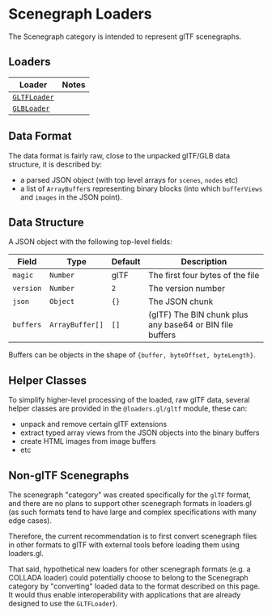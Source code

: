 # Scenegraph Loaders

The Scenegraph category is intended to represent glTF scenegraphs.

## Loaders

| Loader                                                      | Notes |
| ----------------------------------------------------------- | ----- |
| [`GLTFLoader`](modules/gltf/docs/api-reference/gltf-loader) |       |
| [`GLBLoader`](modules/gltf/docs/api-reference/glb-loader)   |       |

## Data Format

The data format is fairly raw, close to the unpacked glTF/GLB data structure, it is described by:

- a parsed JSON object (with top level arrays for `scenes`, `nodes` etc)
- a list of `ArrayBuffer`s representing binary blocks (into which `bufferViews` and `images` in the JSON point).

## Data Structure

A JSON object with the following top-level fields:

| Field     | Type            | Default | Description                                              |
| --------- | --------------- | ------- | -------------------------------------------------------- |
| `magic`   | `Number`        | glTF    | The first four bytes of the file                         |
| `version` | `Number`        | `2`     | The version number                                       |
| `json`    | `Object`        | `{}`    | The JSON chunk                                           |
| `buffers` | `ArrayBuffer[]` | `[]`    | (glTF) The BIN chunk plus any base64 or BIN file buffers |

Buffers can be objects in the shape of `{buffer, byteOffset, byteLength}`.

## Helper Classes

To simplify higher-level processing of the loaded, raw glTF data, several helper classes are provided in the `@loaders.gl/gltf` module, these can:

- unpack and remove certain glTF extensions
- extract typed array views from the JSON objects into the binary buffers
- create HTML images from image buffers
- etc

## Non-glTF Scenegraphs

The scenegraph "category" was created specifically for the `glTF` format, and there are no plans to support other scenegraph formats in loaders.gl (as such formats tend to have large and complex specifications with many edge cases).

Therefore, the current recommendation is to first convert scenegraph files in other formats to glTF with external tools before loading them using loaders.gl.

That said, hypothetical new loaders for other scenegraph formats (e.g. a COLLADA loader) could potentially choose to belong to the Scenegraph category by "converting" loaded data to the format described on this page. It would thus enable interoperability with applications that are already designed to use the `GLTFLoader`).
